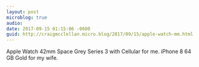 ```yaml
---
layout: post
microblog: true
audio: 
date: 2017-09-15 01:15:06 -0600
guid: http://craigmcclellan.micro.blog/2017/09/15/apple-watch-mm.html
---
```

Apple Watch 42mm Space Grey Series 3 with Cellular for me. iPhone 8 64 GB Gold for my wife.
